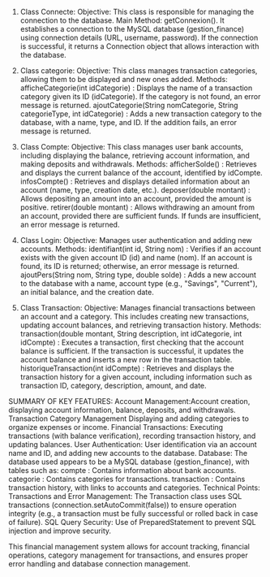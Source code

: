 1. Class Connecte:
   Objective: 
     This class is responsible for managing the connection to the database.
   Main Method: getConnexion().
   It establishes a connection to the MySQL database (gestion_finance) using connection details (URL, username, password).
   If the connection is successful, it returns a Connection object that allows interaction with the database.

2. Class categorie:
   Objective:
     This class manages transaction categories, allowing them to be displayed and new ones added.
Methods:
   afficheCategorie(int idCategorie) : Displays the name of a transaction category given its ID (idCategorie). If the category is not found, an error message is returned.
   ajoutCategorie(String nomCategorie, String categorieType, int idCategorie) : Adds a new transaction category to the database, with a name, type, and ID. If the addition fails, an error message is returned.

3. Class Compte:
   Objective:
     This class manages user bank accounts, including displaying the balance, retrieving account information, and making deposits and withdrawals.
Methods:
   afficherSolde() : Retrieves and displays the current balance of the account, identified by idCompte.
   infosCompte() : Retrieves and displays detailed information about an account (name, type, creation date, etc.).
   deposer(double montant) : Allows depositing an amount into an account, provided the amount is positive.
   retirer(double montant) : Allows withdrawing an amount from an account, provided there are sufficient funds. If funds are insufficient, an error message is returned.

4. Class Login:
   Objective: 
     Manages user authentication and adding new accounts.
   Methods:
     identifiant(int id, String nom) : Verifies if an account exists with the given account ID (id) and name (nom). If an account is found, its ID is returned; otherwise, an error message is returned.
     ajoutPers(String nom, String type, double solde) : Adds a new account to the database with a name, account type (e.g., "Savings", "Current"), an initial balance, and the creation date.

5. Class Transaction:
   Objective: 
     Manages financial transactions between an account and a category. This includes creating new transactions, updating account balances, and retrieving transaction history.
   Methods:
     transaction(double montant, String description, int idCategorie, int idCompte) : Executes a transaction, first checking that the account balance is sufficient. If the transaction is successful, it updates the account balance and inserts a new row in the transaction table.
     historiqueTransaction(int idCompte) : Retrieves and displays the transaction history for a given account, including information such as transaction ID, category, description, amount, and date.


SUMMARY OF KEY FEATURES:
   Account Management:Account creation, displaying account information, balance, deposits, and withdrawals.
   Transaction Category Management Displaying and adding categories to organize expenses or income.
   Financial Transactions: Executing transactions (with balance verification), recording transaction history, and updating balances.
   User Authentication: User identification via an account name and ID, and adding new accounts to the database.
Database:
   The database used appears to be a MySQL database (gestion_finance), with tables such as:
      compte : Contains information about bank accounts.
      categorie : Contains categories for transactions.
      transaction : Contains transaction history, with links to accounts and categories.
   Technical Points:
      Transactions and Error Management: The Transaction class uses SQL transactions (connection.setAutoCommit(false)) to ensure operation integrity (e.g., a transaction must be fully successful or rolled back in case of failure).
   SQL Query Security: Use of PreparedStatement to prevent SQL injection and improve security.

This financial management system allows for account tracking, financial operations, category management for transactions, and ensures proper error handling and database connection management.